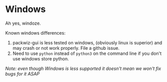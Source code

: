 # Windows

Ah yes, windoze.

Known windows differences:

1. packwiz-gui is less tested on windows, (obviously linux is superior) and may crash or not work properly. File a github issue.
2. Need to use `python` instead of `python3` on the command line if you don't use windows store python.

*Note: even though Windows is less supported it doesn't mean we won't fix bugs for it ASAP*

